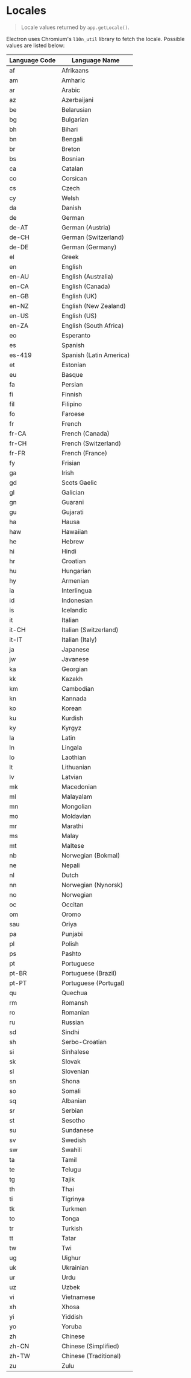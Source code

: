 # Locales

> Locale values returned by `app.getLocale()`.

Electron uses Chromium's `l10n_util` library to fetch the locale. Possible values are listed below:

| Language Code | Language Name           |
| ------------- | ----------------------- |
| af            | Afrikaans               |
| am            | Amharic                 |
| ar            | Arabic                  |
| az            | Azerbaijani             |
| be            | Belarusian              |
| bg            | Bulgarian               |
| bh            | Bihari                  |
| bn            | Bengali                 |
| br            | Breton                  |
| bs            | Bosnian                 |
| ca            | Catalan                 |
| co            | Corsican                |
| cs            | Czech                   |
| cy            | Welsh                   |
| da            | Danish                  |
| de            | German                  |
| de-AT         | German (Austria)        |
| de-CH         | German (Switzerland)    |
| de-DE         | German (Germany)        |
| el            | Greek                   |
| en            | English                 |
| en-AU         | English (Australia)     |
| en-CA         | English (Canada)        |
| en-GB         | English (UK)            |
| en-NZ         | English (New Zealand)   |
| en-US         | English (US)            |
| en-ZA         | English (South Africa)  |
| eo            | Esperanto               |
| es            | Spanish                 |
| es-419        | Spanish (Latin America) |
| et            | Estonian                |
| eu            | Basque                  |
| fa            | Persian                 |
| fi            | Finnish                 |
| fil           | Filipino                |
| fo            | Faroese                 |
| fr            | French                  |
| fr-CA         | French (Canada)         |
| fr-CH         | French (Switzerland)    |
| fr-FR         | French (France)         |
| fy            | Frisian                 |
| ga            | Irish                   |
| gd            | Scots Gaelic            |
| gl            | Galician                |
| gn            | Guarani                 |
| gu            | Gujarati                |
| ha            | Hausa                   |
| haw           | Hawaiian                |
| he            | Hebrew                  |
| hi            | Hindi                   |
| hr            | Croatian                |
| hu            | Hungarian               |
| hy            | Armenian                |
| ia            | Interlingua             |
| id            | Indonesian              |
| is            | Icelandic               |
| it            | Italian                 |
| it-CH         | Italian (Switzerland)   |
| it-IT         | Italian (Italy)         |
| ja            | Japanese                |
| jw            | Javanese                |
| ka            | Georgian                |
| kk            | Kazakh                  |
| km            | Cambodian               |
| kn            | Kannada                 |
| ko            | Korean                  |
| ku            | Kurdish                 |
| ky            | Kyrgyz                  |
| la            | Latin                   |
| ln            | Lingala                 |
| lo            | Laothian                |
| lt            | Lithuanian              |
| lv            | Latvian                 |
| mk            | Macedonian              |
| ml            | Malayalam               |
| mn            | Mongolian               |
| mo            | Moldavian               |
| mr            | Marathi                 |
| ms            | Malay                   |
| mt            | Maltese                 |
| nb            | Norwegian (Bokmal)      |
| ne            | Nepali                  |
| nl            | Dutch                   |
| nn            | Norwegian (Nynorsk)     |
| no            | Norwegian               |
| oc            | Occitan                 |
| om            | Oromo                   |
| sau           | Oriya                   |
| pa            | Punjabi                 |
| pl            | Polish                  |
| ps            | Pashto                  |
| pt            | Portuguese              |
| pt-BR         | Portuguese (Brazil)     |
| pt-PT         | Portuguese (Portugal)   |
| qu            | Quechua                 |
| rm            | Romansh                 |
| ro            | Romanian                |
| ru            | Russian                 |
| sd            | Sindhi                  |
| sh            | Serbo-Croatian          |
| si            | Sinhalese               |
| sk            | Slovak                  |
| sl            | Slovenian               |
| sn            | Shona                   |
| so            | Somali                  |
| sq            | Albanian                |
| sr            | Serbian                 |
| st            | Sesotho                 |
| su            | Sundanese               |
| sv            | Swedish                 |
| sw            | Swahili                 |
| ta            | Tamil                   |
| te            | Telugu                  |
| tg            | Tajik                   |
| th            | Thai                    |
| ti            | Tigrinya                |
| tk            | Turkmen                 |
| to            | Tonga                   |
| tr            | Turkish                 |
| tt            | Tatar                   |
| tw            | Twi                     |
| ug            | Uighur                  |
| uk            | Ukrainian               |
| ur            | Urdu                    |
| uz            | Uzbek                   |
| vi            | Vietnamese              |
| xh            | Xhosa                   |
| yi            | Yiddish                 |
| yo            | Yoruba                  |
| zh            | Chinese                 |
| zh-CN         | Chinese (Simplified)    |
| zh-TW         | Chinese (Traditional)   |
| zu            | Zulu                    |